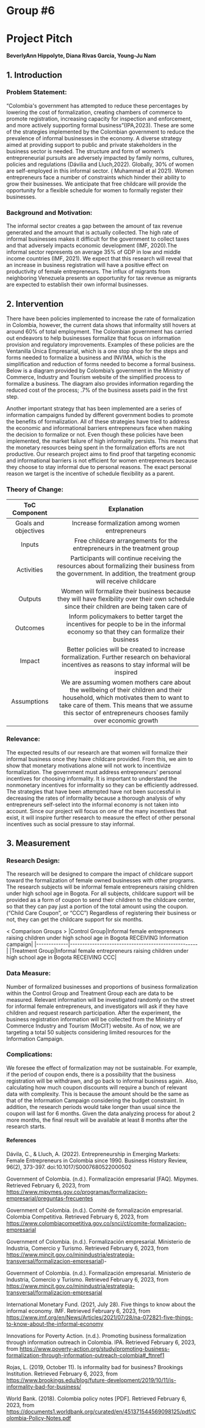 
# Group #6 
# Project Pitch
**BeverlyAnn Hippolyte, Diana Rivas Garcia, Young-Ju Nam**


## 1. Introduction

### Problem Statement:
“Colombia's government has attempted to reduce these percentages by lowering the cost of formalization, creating chambers of commerce to promote registration, increasing capacity for inspection and enforcement, and more actively supporting formal business”(IPA,2023). These are some of the strategies implemented by the Colombian government to reduce the prevalence of informal businesses in the economy. A diverse strategy aimed at providing support to public and private stakeholders in the business sector is needed. 
The structure and form of women’s entrepreneurial pursuits are adversely impacted by family norms, cultures, policies and regulations (Dávilia and Lluch,2022). Globally, 30% of women are self-employed in this informal sector. ( Muhammad et al  2021). Women entrepreneurs face a number of constraints which hinder their ability to grow their businesses. We anticipate that free childcare will provide the opportunity for a flexible schedule for women to formally register their businesses. 

### Background and Motivation: 
The informal sector creates a gap between the amount of  tax revenue generated and the amount that is actually collected. The high rate of informal businesses makes it difficult for the government to collect taxes  and that adversely impacts economic development (IMF, 2020).The informal sector represents on average 35% of GDP in low and middle income countries (IMF, 2021). We expect that this research will reveal that an increase in business registration will have a positive effect on productivity of female entrepreneurs. The influx of migrants from neighboring Venezuela presents an opportunity for tax revenue as migrants are expected to establish their own informal businesses. 

## 2. Intervention
There have been policies implemented to increase the rate of formalization in Colombia, however, the current data shows that informality still hovers at around 60% of total employment. The Colombian government has carried out endeavors to help businesses formalize that focus on information provision and regulatory improvements. Examples of these policies are the Ventanilla Única Empresarial, which is a one stop shop for the steps and forms needed to formalize a business and INVIMA, which is the simplification and reduction of forms needed to become a formal business. Below is a diagram provided by Colombia’s government in the Ministry of Commerce, Industry and Tourism website of the simplified process to formalize a business. The diagram also provides information regarding the reduced cost of the process; .7% of the business assets paid in the first step.

 Another important strategy that has been implemented are a series of information campaigns funded by different government bodies to promote the benefits of formalization. All of these strategies have tried to address the economic and informational barriers entrepreneurs face when making the decision to formalize or not. Even though these policies have been implemented, the market failure of high informality persists. This means that the monetary resources being spent in the formalization efforts are not productive. Our research project aims to find proof that targeting economic and informational barriers is not efficient for women entrepreneurs because they choose to stay informal due to personal reasons. The exact personal reason we target is the incentive of schedule flexibility as a parent. 

### Theory of Change: 
|ToC Component|Explanation|
|:----------------:|:----------------------------------------:|
|Goals and objectives|Increase formalization among women entrepreneurs|
|Inputs|Free childcare arrangements for the entrepreneurs in the treatment group|
|Activities|Participants will continue receiving the resources about formalizing their business from the government. In addition, the treatment group will receive childcare|
|Outputs|Women will formalize their business because they will have flexibility over their own schedule since their children are being taken care of| 
|Outcomes|Inform policymakers to better target the incentives for people to be in the informal economy so that they can formalize their business| 
|Impact|Better policies will be created to increase formalization. Further research on behavioral incentives as reasons to stay informal will be inspired| 
|Assumptions|We are assuming women mothers care about the wellbeing of their children and their household, which motivates them to want to take care of them. This means that we assume this sector of entrepreneurs chooses family over economic growth|


### Relevance:
The expected results of our research are that women will formalize their informal business once they have childcare provided. From this, we aim to show that monetary motivations alone will not work to incentivize formalization. The government must address entrepreneurs' personal incentives for choosing informality. It is important to understand the nonmonetary incentives for informality so they can be efficiently addressed. The strategies that have been attempted have not been successful in decreasing the rates of informality because a thorough analysis of why entrepreneurs self-select into the informal economy is not taken into account. Since our project will focus on one of the many incentives that exist, it will inspire further research to measure the effect of other personal incentives such as social pressure to stay informal. 

## 3. Measurement

### Research Design:
The research will be designed to compare the impact of childcare support toward the formalization of female owned businesses with other programs. The research subjects will be informal female entrepreneurs raising children under high school age in Bogota. For all subjects, childcare support will be provided as a form of coupon to send their children to the childcare center, so that they can pay just a portion of the total amount using the coupon. (“Child Care Coupon”, or “CCC”) Regardless of registering their business or not, they can get the childcare support for six months.

< Comparison Groups >
|Control Group|Informal female entrepreneurs raising children under high school age in Bogota RECEIVING Information campaign|
|-------------|----------------------------------------------------|
|Treatment Group|Informal female entrepreneurs raising children under high school age in Bogota RECEIVING CCC|

### Data Measure:
Number of formalized businesses and proportions of business formalization within the Control Group and Treatment Group each are data to be measured. Relevant information will be investigated randomly on the street for informal female entrepreneurs, and investigators will ask if they have children and request research participation. After the experiment, the business registration information will be collected from the Ministry of Commerce Industry and Tourism (MoCIT) website. As of now, we are targeting a total 50 subjects considering limited resources for the Information Campaign.

### Complications:
We foresee the effect of formalization may not be sustainable. For example, if the period of coupon ends, there is a possibility that the business registration will be withdrawn, and  go back to informal business again. Also, calculating how much coupon discounts will require a bunch of relevant data with complexity. This is because the amount should be the same as that of the Information Campaign considering the budget constraint. In addition, the research periods would take longer than usual since the coupon will last for 6 months. Given the data analyzing process for about 2 more months, the final result will be available at least 8 months after the research starts.


#### References
Dávila, C., & Lluch, A. (2022). Entrepreneurship in Emerging Markets: Female Entrepreneurs in Colombia since 1990. Business History Review, 96(2), 373-397. doi:10.1017/S0007680522000502

Government of Colombia. (n.d.). Formalización empresarial [FAQ]. Mipymes. Retrieved February 6, 2023, from https://www.mipymes.gov.co/programas/formalizacion-empresarial/preguntas-frecuentes

Government of Colombia. (n.d.). Comité de formalización empresarial. Colombia Competitiva. Retrieved February 6, 2023, from https://www.colombiacompetitiva.gov.co/snci/ct/comite-formalizacion-empresarial

Government of Colombia. (n.d.). Formalización empresarial. Ministerio de Industria, Comercio y Turismo. Retrieved February 6, 2023, from https://www.mincit.gov.co/minindustria/estrategia-transversal/formalizacion-empresarial)-

Government of Colombia. (n.d.). Formalización empresarial. Ministerio de Industria, Comercio y Turismo. Retrieved February 6, 2023, from https://www.mincit.gov.co/minindustria/estrategia-transversal/formalizacion-empresarial

International Monetary Fund. (2021, July 28). Five things to know about the informal economy. IMF. Retrieved February 6, 2023, from https://www.imf.org/en/News/Articles/2021/07/28/na-072821-five-things-to-know-about-the-informal-economy

Innovations for Poverty Action. (n.d.). Promoting business formalization through information outreach in Colombia. IPA. Retrieved February 6, 2023, from https://www.poverty-action.org/study/promoting-business-formalization-through-information-outreach-colombia#_ftnref1

Rojas, L. (2019, October 11). Is informality bad for business? Brookings Institution. Retrieved February 6, 2023, from https://www.brookings.edu/blog/future-development/2019/10/11/is-informality-bad-for-business/

World Bank. (2018). Colombia policy notes [PDF]. Retrieved February 6, 2023, from https://documents1.worldbank.org/curated/en/451371544569098125/pdf/Colombia-Policy-Notes.pdf

